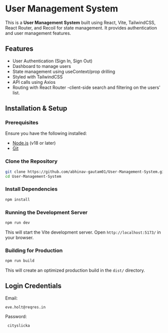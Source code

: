 



# User Management System

This is a **User Management System** built using React, Vite, TailwindCSS, React Router, and Recoil for state management. It provides authentication and user management features.

## Features
- User Authentication (Sign In, Sign Out)
- Dashboard to manage users
- State management using useContext/prop drilling
- Styled with TailwindCSS
- API calls using Axios
- Routing with React Router
-client-side search and filtering on the users' list.

## Installation & Setup

### Prerequisites
Ensure you have the following installed:
- [Node.js](https://nodejs.org/) (v18 or later)
- [Git](https://git-scm.com/)

### Clone the Repository
```sh
git clone https://github.com/abhinav-gautam01/User-Management-System.git
cd User-Management-System
```

### Install Dependencies
```sh
npm install
```

### Running the Development Server
```sh
npm run dev
```
This will start the Vite development server. Open `http://localhost:5173/` in your browser.

### Building for Production
```sh
npm run build
```
This will create an optimized production build in the `dist/` directory.


## Login Credentials
Email: 
```
eve.holt@reqres.in
```

Password:
```
 cityslicka
```




